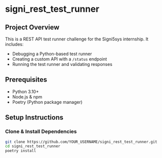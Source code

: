 # signi_rest_test_runner

## Project Overview
This is a REST API test runner challenge for the Signi5sys internship. It includes:
- Debugging a Python-based test runner
- Creating a custom API with a `/status` endpoint
- Running the test runner and validating responses

##  Prerequisites
- Python 3.10+
- Node.js & npm
- Poetry (Python package manager)

## Setup Instructions

### Clone & Install Dependencies
```bash
git clone https://github.com/YOUR_USERNAME/signi_rest_test_runner.git
cd signi_rest_test_runner
poetry install
